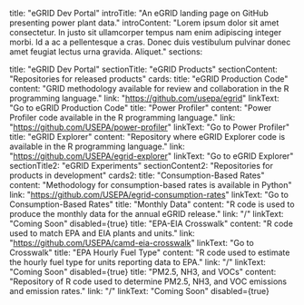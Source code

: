 title: "eGRID Dev Portal" introTitle: "An eGRID landing page on GitHub presenting power plant data." introContent: "Lorem ipsum dolor sit amet consectetur. In justo sit ullamcorper tempus nam enim adipiscing integer morbi. Id a ac a pellentesque a cras. Donec duis vestibulum pulvinar donec amet feugiat lectus urna gravida. Aliquet." sections:

title: "eGRID Dev Portal" sectionTitle: "eGRID Products" sectionContent: "Repositories for released products" cards:
title: "eGRID Production Code" content: "GRID methodology available for review and collaboration in the R programming language." link: "https://github.com/usepa/egrid" linkText: "Go to eGRID Production Code"
title: "Power Profiler" content: "Power Profiler code available in the R programming language." link: "https://github.com/USEPA/power-profiler" linkText: "Go to Power Profiler"
title: "eGRID Explorer" content: "Repository where eGRID Explorer code is available in the R programming language." link: "https://github.com/USEPA/egrid-explorer" linkText: "Go to eGRID Explorer" sectionTitle2: "eGRID Experiments" sectionContent2: "Repositories for products in development" cards2:
title: "Consumption-Based Rates" content: "Methodology for consumption-based rates is available in Python" link: "https://github.com/USEPA/egrid-consumption-rates" linkText: "Go to Consumption-Based Rates"
title: "Monthly Data" content: "R code is used to produce the monthly data for the annual eGRID release." link: "/" linkText: "Coming Soon" disabled={true}
title: "EPA-EIA Crosswalk" content: "R code used to match EPA and EIA plants and units." link: "https://github.com/USEPA/camd-eia-crosswalk" linkText: "Go to Crosswalk"
title: "EPA Hourly Fuel Type" content: "R code used to estimate the hourly fuel type for units reporting data to EPA." link: "/" linkText: "Coming Soon" disabled={true}
title: "PM2.5, NH3, and VOCs" content: "Repository of R code used to determine PM2.5, NH3, and VOC emissions and emission rates." link: "/" linkText: "Coming Soon" disabled={true}
